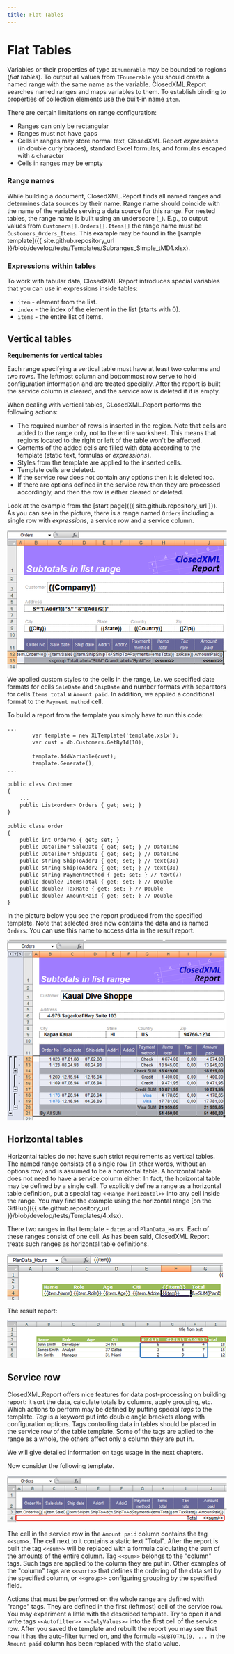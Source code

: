 ```yaml
---
title: Flat Tables
---
```


# Flat Tables

Variables or their properties of type `IEnumerable` may be bounded to regions (_flat tables_). To output all values from `IEnumerable` you should create a named range with the same name as the variable. ClosedXML.Report searches named ranges and maps variables to them. To establish binding to properties of collection elements use the built-in name `item`.

There are certain limitations on range configuration:
* Ranges can only be rectangular
* Ranges must not have gaps
* Cells in ranges may store normal text, ClosedXML.Report _expressions_ (in double curly braces), standard Excel formulas, and formulas escaped with `&` character
* Cells in ranges may be empty


<a name="Range-names"></a>
### Range names

While building a document, ClosedXML.Report finds all named ranges and determines data sources by their name. Range name should coincide with the name of the variable serving a data source for this range. For nested tables, the range name is built using an underscore (`_`). E.g., to output values from `Customers[].Orders[].Items[]` the range name must be `Customers_Orders_Items`. This example may be found in the [sample template]({{ site.github.repository_url }}/blob/develop/tests/Templates/Subranges_Simple_tMD1.xlsx).

<a name="Expressions-within-tables"></a>
### Expressions within tables
To work with tabular data, ClosedXML.Report introduces special variables that you can use in expressions inside tables:
* `item` - element from the list.
* `index` - the index of the element in the list (starts with 0).
* `items` - the entire list of items.

<a name="Vertical-tables"></a>
## Vertical tables

**Requirements for vertical tables**

Each range specifying a vertical table must have at least two columns and two rows. The leftmost column and bottommost row serve to hold configuration information and are treated specially. After the report is built the service column is cleared, and the service row is deleted if it is empty.

When dealing with vertical tables, CLosedXML.Report performs the following actions:
* The required number of rows is inserted in the region. Note that cells are added to the range only, not to the entire worksheet. This means that regions located to the right or left of the table won't be affected.
* Contents of the added cells are filled with data according to the template (static text, formulas or _expressions_).
* Styles from the template are applied to the inserted cells.
* Template cells are deleted.
* If the service row does not contain any options then it is deleted too.
* If there are options defined in the service row then they are processed accordingly, and then the row is either cleared or deleted.

Look at the example from the [start page]({{ site.github.repository_url }}). As you can see in the picture, there is a range named `Orders` including a single row with _expressions_, a service row and a service column.

![template](../../images/flat-tables-01.png)

We applied custom styles to the cells in the range, i.e. we specified date formats for cells `SaleDate` and `ShipDate` and number formats with separators for cells `Items total` и `Amount paid`. In addition, we applied a conditional format to the `Payment method` cell.

To build a report from the template you simply have to run this code:
```
...
        var template = new XLTemplate('template.xslx');
        var cust = db.Customers.GetById(10);

        template.AddVariable(cust);
        template.Generate();
...

public class Customer
{
    ...
    public List<order> Orders { get; set; }
}

public class order
{
	public int OrderNo { get; set; } 
	public DateTime? SaleDate { get; set; } // DateTime
	public DateTime? ShipDate { get; set; } // DateTime
	public string ShipToAddr1 { get; set; } // text(30)
	public string ShipToAddr2 { get; set; } // text(30)
	public string PaymentMethod { get; set; } // text(7)
	public double? ItemsTotal { get; set; } // Double
	public double? TaxRate { get; set; } // Double
	public double? AmountPaid { get; set; } // Double
}
```

In the picture below you see the report produced from the specified template. Note that selected area now contains the data and is named `Orders`. You can use this name to access data in the result report.

![result](../../images/flat-tables-02.png)

<a name="Horizontal-tables"></a>
## Horizontal tables

Horizontal tables do not have such strict requirements as vertical tables. The named range consists of a single row (in other words, without an options row) and is assumed to be a horizontal table. A horizontal table does not need to have a service column either. In fact, the horizontal table may be defined by a single cell. To explicitly define a range as a horizontal table definition, put a special tag `<<Range horizontal>>` into any cell inside the range. You may find the example using the horizontal range [on the GitHub]({{ site.github.repository_url }}/blob/develop/tests/Templates/4.xlsx).

There two ranges in that template - `dates` and `PlanData_Hours`. Each of these ranges consist of one cell. As has been said, ClosedXML.Report treats such ranges as horizontal table definitions.

![horizontal template](../../images/flat-tables-03.png)

The result report:

![horizontal result](../../images/flat-tables-04.png)


<a name="Service-row"></a>
## Service row

ClosedXML.Report offers nice features for data post-processing on building report: it sort the data, calculate totals by columns, apply grouping, etc. Which actions to perform may be defined by putting special _tags_ to the template. _Tag_ is a keyword put into double angle brackets along with configuration options. Tags controlling data in tables should be placed in the service row of the table template. Some of the tags are aplied to the range as a whole, the others affect only a column they are put in.

We will give detailed information on tags usage in the next chapters.

Now consider the following template. 

![simple template](../../images/flat-tables-05.png)

The cell in the service row in the `Amount paid` column contains the tag `<<sum>>`. The cell next to it contains a static text "Total". After the report is built the tag `<<sum>>` will be replaced with a formula calculating the sum of the amounts of the entire column. Tag `<<sum>>` belongs to the "column" tags. Such tags are applied to the column they are put in. Other examples of the "column" tags are `<<sort>>` that defines the ordering of the data set by the specified column, or `<<group>>` configuring grouping by the specified field.

Actions that must be performed on the whole range are defined with "range" tags. They are defined in the first (leftmost) cell of the service row. You may experiment a little with the described template. Try to open it and write tags `<<Autofilter>> <<OnlyValues>>` into the first cell of the service row. After you saved the template and rebuilt the report you may see that now it has the auto-filter turned on, and the formula `=SUBTOTAL(9, ...` in the `Amount paid` column has been replaced with the static value.
